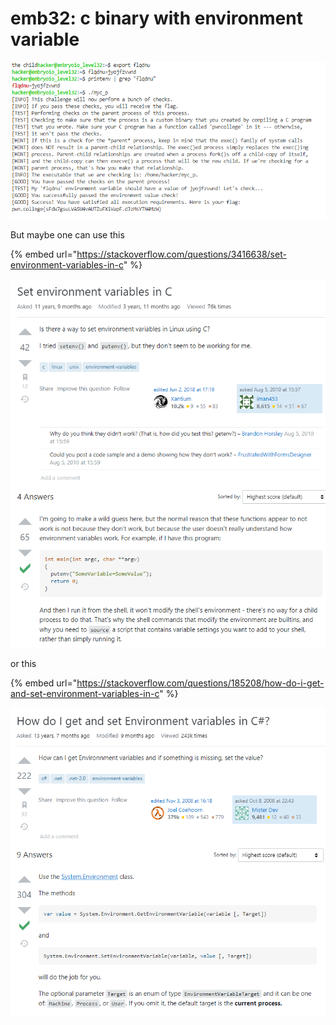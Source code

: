 # emb32: c binary with environment variable

![](<../.gitbook/assets/image (126).png>)

But maybe one can use this

{% embed url="https://stackoverflow.com/questions/3416638/set-environment-variables-in-c" %}

![](<../.gitbook/assets/image (73) (1) (1).png>)

or this

{% embed url="https://stackoverflow.com/questions/185208/how-do-i-get-and-set-environment-variables-in-c" %}

![which looks a bit convoluted tho.](<../.gitbook/assets/image (190).png>)

